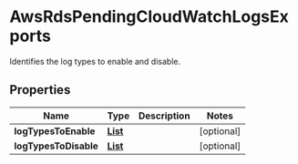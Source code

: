 

# AwsRdsPendingCloudWatchLogsExports

Identifies the log types to enable and disable.

## Properties

| Name | Type | Description | Notes |
|------------ | ------------- | ------------- | -------------|
|**logTypesToEnable** | [**List**](List.md) |  |  [optional] |
|**logTypesToDisable** | [**List**](List.md) |  |  [optional] |



